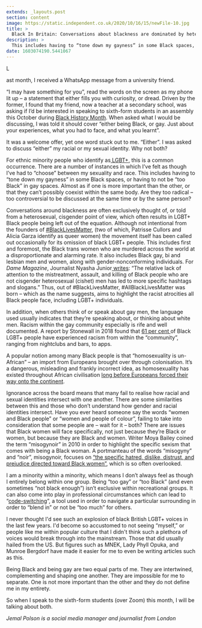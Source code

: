 ```yaml
--- 
extends: _layouts.post 
section: content 
image: https://static.independent.co.uk/2020/10/16/15/newFile-10.jpg 
title: > 
  Black In Britain: Conversations about blackness are dominated by heterosexual viewpoints 
description: > 
  This includes having to “tone down my gayness” in some Black spaces, or having to not be “too Black” in gay spaces.Conversations around blackness are often exclusively thought of, or told from a heterosexual, cisgender point of view, which often results in LGBT+ Black people being left out of the equation.In addition, when others think of or speak about gay men, the language used usually indicates that they’re speaking about, or thinking about white men.A report by Stonewall in 2018 found that 61 per cent of Black LGBT+ people have experienced racism from within the “community”, ranging from nightclubs and bars, to apps.There are issues that Black women will face specifically, not just because they’re Black or women, but because they are Black and women. 
date: 1603074190.5441067 
--- 
```

<div><p class="sc-pHJJA iocNwz above-article-prompt-donations"></p><p class="sc-qPyvj qchtz">L</p><p>ast month, I received a WhatsApp message from a university friend. &#160;
</p><p>&#8220;I may have something for you&#8221;, read the words on the screen as my phone lit up &#8211; a statement that either fills you with curiosity, or dread. Driven by the former, I found that my friend, now a teacher at a secondary school, was asking if I&#8217;d be interested in speaking to sixth-form students in an assembly this October during <a href="https://www.independent.co.uk/topic/black-history-month">Black History Month</a>. When asked what I would be discussing, I was told it should cover &#8220;either being Black, or gay. Just about your experiences, what you had to face, and what you learnt&#8221;. &#160;</p><p id="article-im-prompt"></p><p>It was a welcome offer, yet one word stuck out to me. &#8220;Either&#8221;. I was asked to discuss &#8220;either&#8221; my racial or my sexual identity. Why not both? &#160;</p><p>For ethnic minority people who identify as<a href="https://www.independent.co.uk/topic/lgbt"> LGBT+</a>, this is a common occurrence. There are a number of instances in which I&#8217;ve felt as though I&#8217;ve had to &#8220;choose&#8221; between my sexuality and race. This includes having to &#8220;tone down my gayness&#8221; in some Black spaces, or having to not be &#8220;too Black&#8221; in gay spaces. Almost as if one is more important than the other, or that they can&#8217;t possibly coexist within the same body. Are they too radical &#8211; too controversial to be discussed at the same time or by the same person?</p><p></p><p>Conversations around blackness are often exclusively thought of, or told from a heterosexual, cisgender point of view, which often results in LGBT+ Black people being left out of the equation. Although not intentional from the founders of <a href="https://www.independent.co.uk/topic/black-lives-matter">#BlackLivesMatter</a>, (two of which, Patrisse Cullors and Alicia Garza identify as queer women) the movement itself has been called out occasionally for its omission of black LGBT+ people. This includes first and foremost, the Black trans women who are murdered across the world at a disproportionate and alarming rate. It also includes Black gay, bi and lesbian men and women, along with gender-nonconforming individuals. For <i>Dame Magazine</i>, Journalist Nyasha Junior<a rel="nofollow" href="https://www.damemagazine.com/2020/06/22/saying-all-black-lives-matter-matters/"> writes</a>: &#8220;The relative lack of attention to the mistreatment, assault, and killing of Black people who are not cisgender heterosexual (cishet) men has led to more specific hashtags and slogans.&#8221; Thus, out of #BlackLivesMatter, #AllBlackLivesMatter was born &#8211; which as the name suggests, aims to highlight the racist atrocities all Black people face, including LGBT+ individuals.</p><p></p><p>In addition, when others think of or speak about gay men, the language used usually indicates that they&#8217;re speaking about, or thinking about white men. Racism within the gay community especially is rife and well documented. A report by Stonewall in 2018 found that <a rel="nofollow" href="https://www.stonewall.org.uk/news/racism-rife-lgbt-community-stonewall-research-reveals">61 per cent </a>of Black LGBT+ people have experienced racism from within the &#8220;community&#8221;, ranging from nightclubs and bars, to apps.</p><p></p><p>A popular notion among many Black people is that &#8220;homosexuality is un-African&#8221; &#8211; an import from Europeans brought over through colonisation. It&#8217;s a dangerous, misleading and frankly incorrect idea, as homosexuality has existed throughout African civilisation <a rel="nofollow" href="https://open.spotify.com/track/4o6kD1XpEdw4AdcOl8ufIB?si=5hyUC8V_QwCi1a8v2KqkHw">long before Europeans forced their way onto the continent</a>.</p><p>Ignorance across the board means that many fail to realise how racial and sexual identities intersect with one another. There are some similarities between this and those who don&#8217;t understand how gender and racial identities intersect. Have you ever heard someone say the words &#8220;women and Black people&#8221; or &#8220;women and people of colour&#8221;, failing to take into consideration that some people are &#8211; wait for it &#8211; both? There are issues that Black women will face specifically, not just because they&#8217;re Black or women, but because they are Black and women. Writer Moya Bailey coined the term &#8220;misogynoir&#8221; in 2010 in order to highlight the specific sexism that comes with being a Black woman. A portmanteau of the words &#8220;misogyny&#8221; and &#8220;noir&#8221;, misogynoir, focuses on <a rel="nofollow" href="https://www.forbes.com/sites/janicegassam/2020/09/22/misogynoir-the-unique-discrimination-that-black-women-face/#72b1100f56ef">&#8220;the specific hatred, dislike, distrust, and prejudice directed toward Black women&#8221;</a>, which is so often overlooked. &#160;</p><p>I am a minority within a minority, which means I don&#8217;t always feel as though I entirely belong within one group. Being &#8220;too gay&#8221; or &#8220;too Black&#8221; (and even sometimes &#8220;not black enough&#8221;) isn&#8217;t exclusive within recreational groups. It can also come into play in professional circumstances which can lead to &#8220;<a rel="nofollow" href="https://www.npr.org/sections/codeswitch/2013/04/13/177126294/five-reasons-why-people-code-switch?t=1602860236065">code-switching</a>&#8221;, a tool used in order to navigate a particular surrounding in order to &#8220;blend in&#8221; or not be &#8220;too much&#8221; for others.&#160;</p><p id="taboola-carousel-thumbnails"></p><p>I never thought I'd see such an explosion of black British LGBT+ voices in the last few years. I'd become so accustomed to not seeing &#8220;myself,&#8221; or people like me within popular culture that I didn't think such a plethora of voices would break through into the mainstream. Those that did usually hailed from the US. But figures such as MNEK, Lady Phyll Opuka, and Munroe Bergdorf have made it easier for me to even be writing articles such as this.</p><p>Being Black and being gay are two equal parts of me. They are intertwined, complementing and shaping one another. They are impossible for me to separate. One is not more important than the other and they do not define me in my entirety. &#160;</p><p>So when I speak to the sixth-form students (over Zoom) this month, I will be talking about both.</p><p><i>Jemal Polson is a social media manager and journalist from London</i></p><p class="sc-ptCms fzKffT"></p></div>